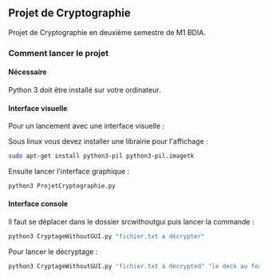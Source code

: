 ## Projet de Cryptographie 

Projet de Cryptographie en deuxième semestre de M1 BDIA.

### Comment lancer le projet

#### Nécessaire 

Python 3 doit être installé sur votre ordinateur.

#### Interface visuelle
Pour un lancement avec une interface visuelle : 

Sous linux vous devez installer une librairie pour l'affichage : 

```sh 
sudo apt-get install python3-pil python3-pil.imagetk
```

Ensuite lancer l'interface graphique :

```sh
python3 ProjetCryptographie.py
```

#### Interface console

Il faut se déplacer dans le dossier srcwithoutgui puis lancer la commande : 

```sh 
python3 CryptageWithoutGUI.py "fichier.txt a décrypter"
```

Pour lancer le décryptage : 

```sh 
python3 CryptageWithoutGUI.py "fichier.txt à decrypted" "le deck au format txt"
```


